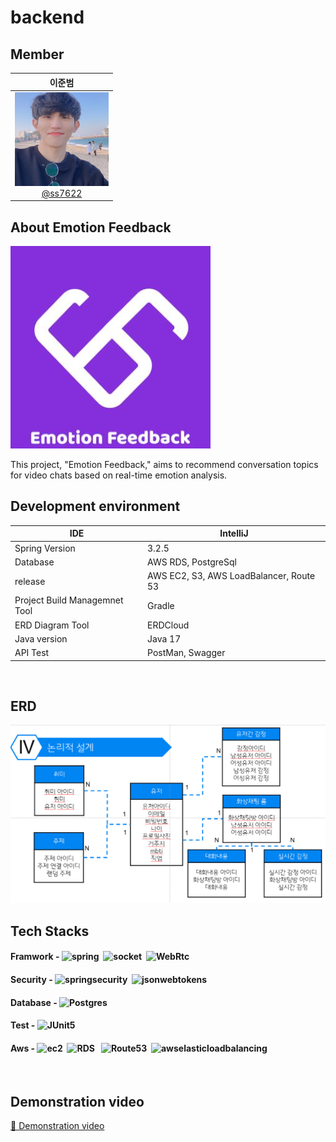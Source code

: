 # backend

## Member
|**이준범**|
|:-----:|
| [<img src="https://github.com/Tave-13th-Project-Team-4-Fiurinee/.github/blob/main/profile/image/%EC%9D%B4%EC%A4%80%EB%B2%94.jpg" alt="이준범" width="150" height="150"> <br/> @ss7622](https://github.com/ss7622)|

## About Emotion Feedback
![image](https://github.com/EmotionFeedback/.github/blob/main/imgs/%EC%8A%A4%ED%81%AC%EB%A6%B0%EC%83%B7%202024-06-05%20020154.png)

This project, "Emotion Feedback," aims to recommend conversation topics for video chats based on real-time emotion analysis.

## Development environment

| IDE | IntelliJ                                    |
|------|---------------------------------------------|
| Spring Version | 3.2.5                                       |
| Database | AWS RDS, PostgreSql                             |
| release  | AWS EC2, S3, AWS LoadBalancer, Route 53                                 |
| Project Build Managemnet Tool | 	Gradle                                     |
| ERD Diagram Tool | ERDCloud                                    |
| Java version	 | Java 17                                     |
| API Test     | PostMan, Swagger              |

<br>

## ERD
![image](https://github.com/EmotionFeedback/.github/blob/main/imgs/%EC%8A%A4%ED%81%AC%EB%A6%B0%EC%83%B7%202024-06-12%20192957.png)
<br>



## Tech Stacks
#### Framwork - ![spring](https://img.shields.io/badge/Spring-6DB33F?style=for-the-badge&logo=spring&logoColor=white)&nbsp; ![socket](https://img.shields.io/badge/socket.io-010101?style=for-the-badge&logo=socket.io&logoColor=white)&nbsp; ![WebRtc](https://img.shields.io/badge/webrtc-FA002E?style=for-the-badge&logo=webrtc&logoColor=white)&nbsp;

#### Security - ![springsecurity](https://img.shields.io/badge/springsecurity-6DB33F.svg?style=for-the-badge&logo=springsecurity&logoColor=white)&nbsp; ![jsonwebtokens](https://img.shields.io/badge/jsonwebtokens-000000.svg?style=for-the-badge&logo=jsonwebtokens&logoColor=white)&nbsp;
#### Database - ![Postgres](https://img.shields.io/badge/postgres-%23316192.svg?style=for-the-badge&logo=postgresql&logoColor=white) &nbsp; 

#### Test - ![JUnit5](https://img.shields.io/badge/JUnit5-25A162.svg?style=for-the-badge&logo=JUnit5&logoColor=white)

#### Aws - ![ec2](https://img.shields.io/badge/amazonec2-FF9900?style=for-the-badge&logo=amazonec2&logoColor=white)&nbsp; ![RDS](https://img.shields.io/badge/amazonrds-527FFF.svg?style=for-the-badge&logo=amazonrds&logoColor=white) &nbsp; ![Route53](https://img.shields.io/badge/amazonroute53-8C4FFF.svg?style=for-the-badge&logo=amazonroute53&logoColor=white)&nbsp; ![awselasticloadbalancing](https://img.shields.io/badge/awselasticloadbalancing-00AEEF.svg?style=for-the-badge&logo=awselasticloadbalancing&logoColor=white) 
<br>

## Demonstration video

[📼 Demonstration video](https://youtu.be/BfVNF6mo3EA?si=dSLIJjktVfRsRmDv)
